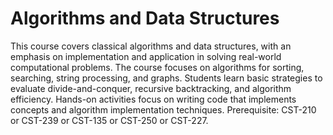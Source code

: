 # Algorithms and Data Structures
 This course covers classical algorithms and data structures, with an emphasis on implementation and application in solving real-world computational problems. The course focuses on algorithms for sorting, searching, string processing, and graphs. Students learn basic strategies to evaluate divide-and-conquer, recursive backtracking, and algorithm efficiency. Hands-on activities focus on writing code that implements concepts and algorithm implementation techniques. Prerequisite: CST-210 or CST-239 or CST-135 or CST-250 or CST-227.
